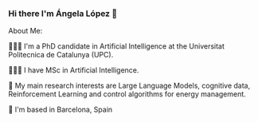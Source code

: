 ### Hi there I'm Ángela López 👋


About Me:

👩🏻‍🎓 I'm a PhD candidate in Artificial Intelligence at the Universitat Politecnica de Catalunya (UPC).

👩🏻‍💻 I have MSc in Artificial Intelligence.

🔐 My main research interests are Large Language Models, cognitive data, Reinforcement Learning and control algorithms for energy management.

📌 I'm based in Barcelona, Spain



<!--
**anlopez94/anlopez94** is a ✨ _special_ ✨ repository because its `README.md` (this file) appears on your GitHub profile.

Here are some ideas to get you started:

- 🔭 I’m currently working on ...
- 🌱 I’m currently learning ...
- 👯 I’m looking to collaborate on ...
- 🤔 I’m looking for help with ...
- 💬 Ask me about ...
- 📫 How to reach me: ...
- 😄 Pronouns: ...
- ⚡ Fun fact: ...
-->
